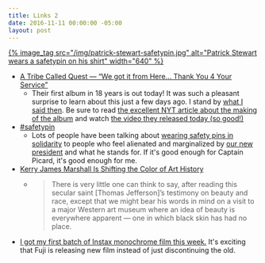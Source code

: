```yaml
---
title: Links 2
date: 2016-11-11 00:00:00 -05:00
layout: post
---
```


[{% image_tag src="/img/patrick-stewart-safetypin.jpg" alt="Patrick Stewart wears a safetypin on his shirt" width="640" %}](https://www.instagram.com/p/BMre85wBh06/)

- [A Tribe Called Quest &mdash; &ldquo;We got it from Here&#8230; Thank You 4 Your Service&rdquo;](http://atribecalledquest.com/stream-we-got-it-from-here-thank-you-4-your-service-now/)
    - Their first album in 18 years is out today! It was such a pleasant surprise to learn about this just a few days ago. I stand by [what I said then](https://twitter.com/trey/status/791816649041145856). Be sure to read [the excellent NYT article about the making of the album](http://www.nytimes.com/2016/11/06/arts/music/a-tribe-called-quest-new-album-interview.html) and watch [the video they released today (so good!)](https://www.youtube.com/watch?v=eAoqWu6wmfI)
- [#safetypin](https://www.instagram.com/p/BMre85wBh06/)
    - Lots of people have been talking about [wearing safety pins in solidarity](http://kottke.org/16/11/safety-pins-as-a-symbol-of-solidarity-against-racism) to people who feel alienated and marginalized by [our new president](http://mlkshk.com/p/1AA8G) and what he stands for. If it's good enough for Captain Picard, it's good enough for me.
- [Kerry James Marshall Is Shifting the Color of Art History](http://www.nytimes.com/2016/10/17/t-magazine/kerry-james-marshall-artist.html)
    - > There is very little one can think to say, after reading this secular saint [Thomas Jefferson]’s testimony on beauty and race, except that we might bear his words in mind on a visit to a major Western art museum where an idea of beauty is everywhere apparent — one in which black skin has had no place.
- [I got my first batch of Instax monochrome film this week.](https://twitter.com/trey/status/796738443464310784) It's exciting that Fuji is releasing new film instead of just discontinuing the old.
